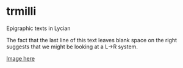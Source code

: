 # trmilli

Epigraphic texts in Lycian

The fact that the last line of this text leaves blank space on the right suggests that we might be looking at a L->R system.

[Image here](http://www.homermultitext.org/iipsrv?OBJ=IIP,1.0&FIF=/project/homer/pyramidal/deepzoom/lycian/hc/v1/2007.02.0003.tif&RGN=0.001243,0.02360,0.9919,0.5798&wID=400&CVT=JPEG)
